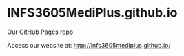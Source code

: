 INFS3605MediPlus.github.io
==========================

Our GitHub Pages repo

Access our website at:
http://infs3605mediplus.github.io/
